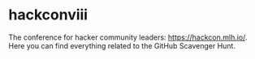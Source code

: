 # hackconviii
The conference for hacker community leaders: https://hackcon.mlh.io/. Here you can find everything related to the GitHub Scavenger Hunt.

